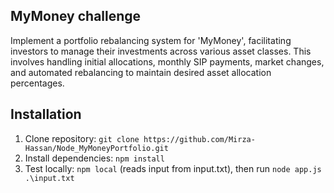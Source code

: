 ## MyMoney challenge

Implement a portfolio rebalancing system for 'MyMoney', facilitating investors to manage their investments across various asset classes. This involves handling initial allocations, monthly SIP payments, market changes, and automated rebalancing to maintain desired asset allocation percentages.

## Installation

1. Clone repository: `git clone https://github.com/Mirza-Hassan/Node_MyMoneyPortfolio.git`
2. Install dependencies: `npm install`
3. Test locally: `npm local` (reads input from input.txt), then run `node app.js .\input.txt`



